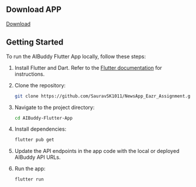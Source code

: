 ## Download APP
[Download](https://drive.google.com/file/d/113lo3dpr9XMmwQ9Mguav5OuFujy_RuWL/view?usp=drive_link)

## Getting Started

To run the AIBuddy Flutter App locally, follow these steps:

1. Install Flutter and Dart. Refer to the [Flutter documentation](https://flutter.dev/docs/get-started/install) for instructions.

2. Clone the repository:

   ```bash
   git clone https://github.com/SauravSK1011/NewsApp_Eazr_Assignment.git

3. Navigate to the project directory:

   ```bash
   cd AIBuddy-Flutter-App
   ```

4. Install dependencies:

   ```bash
   flutter pub get
   ```

5. Update the API endpoints in the app code with the local or deployed AIBuddy API URLs.

6. Run the app:

   ```bash
   flutter run
   ```
